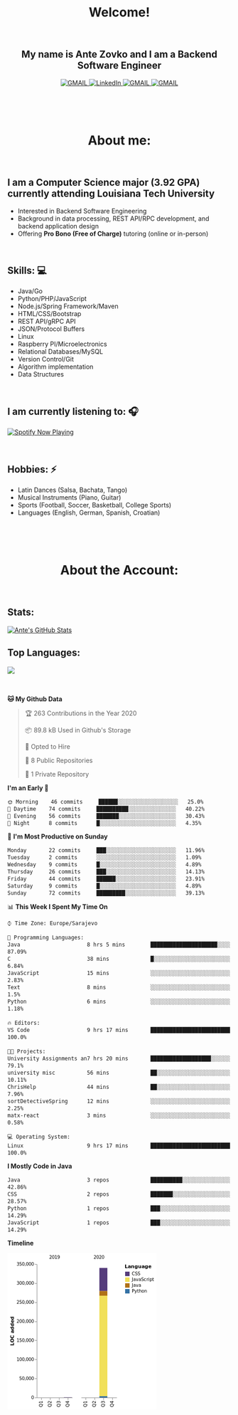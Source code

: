 
<h1 align="center"> Welcome!</h1>
<br>

<h2 align="center">My name is Ante Zovko and I am a Backend Software Engineer</h2> 

<p align= "center">
  <a href="https://mail.google.com/mail/u/0/?view=cm&fs=1&to=antezovko.az@gmail.com&tf=1">
      <img alt="GMAIL" src="https://img.shields.io/badge/Email-Contact-darkred?style=for-the-badge&logo=gmail&labelColor=grey&logoColor=white" />
    </a>
 <a href="https://www.linkedin.com/in/antezovko/">
      <img alt="LinkedIn" src="https://img.shields.io/badge/LinkedIn-Connect-Blue?style=for-the-badge&logo=LinkedIn" />
    </a>
   <a href="https://www.instagram.com/zovkoante23/">
      <img alt="GMAIL" src="https://img.shields.io/badge/Instagram-Follow-E1306C?style=for-the-badge&logo=Instagram&logoColor=white" />
    </a>
   <a href="https://www.facebook.com/ZovkoAntee/">
      <img alt="GMAIL" src="https://img.shields.io/badge/Facebook-Add%20Friend-darkblue?style=for-the-badge&logo=Facebook&logoColor=white" />
    </a>

  </p>

<br>
<br>
<br>

<h1 align="center">About me:</h1>

<br>

## I am a Computer Science major (3.92 GPA) currently attending Louisiana Tech University
- Interested in Backend Software Engineering</h4>
- Background in data processing, REST API/RPC development, and backend application design
- Offering <b>Pro Bono (Free of Charge)</b> tutoring (online or in-person) 

<br>

## Skills: 💻
- Java/Go 
- Python/PHP/JavaScript
- Node.js/Spring Framework/Maven 
- HTML/CSS/Bootstrap
- REST API/gRPC API 
- JSON/Protocol Buffers
- Linux 
- Raspberry PI/Microelectronics
- Relational Databases/MySQL 
- Version Control/Git
- Algorithm implementation
- Data Structures


<br>

## I am currently listening to: 🎧
[<img src="https://novatorem-teal.vercel.app/api/spotify-playing" alt="Spotify Now Playing" width="500"/>](https://open.spotify.com/playlist/3Mo6ZdjhTCgj5o8CHs9q2I?si=xs8bzdcrSY2ld5fqCLj04Q)

<br>


## Hobbies: ⚡ 
- Latin Dances (Salsa, Bachata, Tango)
- Musical Instruments (Piano, Guitar)
- Sports (Football, Soccer, Basketball, College Sports)
- Languages (English, German, Spanish, Croatian)

<br>
<br>
<br>

<h1 align="center">About the Account:</h1>

<br>

## Stats: 
<a href="https://github.com/AnteZovko23">
  <img align="center" src="https://github-readme-stats.antezovko23.vercel.app/api?username=AnteZovko23&show_icons=true&line_height=27&count_private=true&title_color=ffffff&text_color=c9cacc&icon_color=2bbc8a&bg_color=1d1f21" alt="Ante's GitHub Stats" />
</a>


<br>

## Top Languages:
<img align="center" src="https://github-readme-stats.antezovko23.vercel.app/api/top-langs/?username=AnteZovko23&title_color=ffffff&text_color=c9cacc&icon_color=2bbc8a&bg_color=1d1f21" />






<br>
<br>
<br>


<!--START_SECTION:waka-->
**🐱 My Github Data** 

> 🏆 263 Contributions in the Year 2020
 > 
> 📦 89.8 kB Used in Github's Storage 
 > 
> 💼 Opted to Hire
 > 
> 📜 8 Public Repositories
 > 
> 🔑 1 Private Repository 
 > 
**I'm an Early 🐤** 

```text
🌞 Morning    46 commits     ██████░░░░░░░░░░░░░░░░░░░   25.0% 
🌆 Daytime    74 commits     ██████████░░░░░░░░░░░░░░░   40.22% 
🌃 Evening    56 commits     ███████░░░░░░░░░░░░░░░░░░   30.43% 
🌙 Night      8 commits      █░░░░░░░░░░░░░░░░░░░░░░░░   4.35%

```
📅 **I'm Most Productive on Sunday** 

```text
Monday       22 commits     ███░░░░░░░░░░░░░░░░░░░░░░   11.96% 
Tuesday      2 commits      ░░░░░░░░░░░░░░░░░░░░░░░░░   1.09% 
Wednesday    9 commits      █░░░░░░░░░░░░░░░░░░░░░░░░   4.89% 
Thursday     26 commits     ███░░░░░░░░░░░░░░░░░░░░░░   14.13% 
Friday       44 commits     ██████░░░░░░░░░░░░░░░░░░░   23.91% 
Saturday     9 commits      █░░░░░░░░░░░░░░░░░░░░░░░░   4.89% 
Sunday       72 commits     █████████░░░░░░░░░░░░░░░░   39.13%

```


📊 **This Week I Spent My Time On** 

```text
⌚︎ Time Zone: Europe/Sarajevo

💬 Programming Languages: 
Java                     8 hrs 5 mins        █████████████████████░░░░   87.09% 
C                        38 mins             █░░░░░░░░░░░░░░░░░░░░░░░░   6.84% 
JavaScript               15 mins             ░░░░░░░░░░░░░░░░░░░░░░░░░   2.83% 
Text                     8 mins              ░░░░░░░░░░░░░░░░░░░░░░░░░   1.5% 
Python                   6 mins              ░░░░░░░░░░░░░░░░░░░░░░░░░   1.18%

🔥 Editors: 
VS Code                  9 hrs 17 mins       █████████████████████████   100.0%

🐱‍💻 Projects: 
University Assignments an7 hrs 20 mins       ███████████████████░░░░░░   79.1% 
university misc          56 mins             ██░░░░░░░░░░░░░░░░░░░░░░░   10.11% 
ChrisHelp                44 mins             ██░░░░░░░░░░░░░░░░░░░░░░░   7.96% 
sortDetectiveSpring      12 mins             ░░░░░░░░░░░░░░░░░░░░░░░░░   2.25% 
matx-react               3 mins              ░░░░░░░░░░░░░░░░░░░░░░░░░   0.58%

💻 Operating System: 
Linux                    9 hrs 17 mins       █████████████████████████   100.0%

```

**I Mostly Code in Java** 

```text
Java                     3 repos             ██████████░░░░░░░░░░░░░░░   42.86% 
CSS                      2 repos             ███████░░░░░░░░░░░░░░░░░░   28.57% 
Python                   1 repos             ███░░░░░░░░░░░░░░░░░░░░░░   14.29% 
JavaScript               1 repos             ███░░░░░░░░░░░░░░░░░░░░░░   14.29%

```


**Timeline**

![Chart not found](https://github.com/AnteZovko23/AnteZovko23/blob/master/charts/bar_graph.png) 


<!--END_SECTION:waka-->


